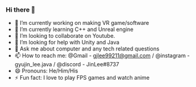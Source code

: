 ### Hi there 👋

- 🔭 I’m currently working on making VR game/software
- 🌱 I’m currently learning C++ and Unreal engine
- 👯 I’m looking to collaborate on Youtube.
- 🤔 I’m looking for help with Unity and Java
- 💬 Ask me about computer and any tech related questions
- 📫 How to reach me: @Gmail - gjlee99211@gmail.com / @instagram - gyujin_lee.java / @discord - JinLee#8737
- 😄 Pronouns: He/Him/His
- ⚡ Fun fact: I love to play FPS games and watch anime


